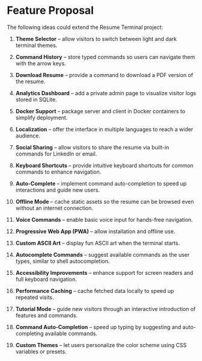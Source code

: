 # Feature Proposal

The following ideas could extend the Resume Terminal project:

1. **Theme Selector** – allow visitors to switch between light and dark terminal themes.
2. **Command History** – store typed commands so users can navigate them with the arrow keys.
3. **Download Resume** – provide a command to download a PDF version of the resume.
4. **Analytics Dashboard** – add a private admin page to visualize visitor logs stored in SQLite.
5. **Docker Support** – package server and client in Docker containers to simplify deployment.

6. **Localization** – offer the interface in multiple languages to reach a wider audience.
7. **Social Sharing** – allow visitors to share the resume via built-in commands for LinkedIn or email.
8. **Keyboard Shortcuts** – provide intuitive keyboard shortcuts for common commands to enhance navigation.
9. **Auto-Complete** – implement command auto-completion to speed up interactions and guide new users.
10. **Offline Mode** – cache static assets so the resume can be browsed even without an internet connection.

8. **Voice Commands** – enable basic voice input for hands-free navigation.
9. **Progressive Web App (PWA)** – allow installation and offline use.
10. **Custom ASCII Art** – display fun ASCII art when the terminal starts.


8. **Autocomplete Commands** – suggest available commands as the user types, similar to shell autocompletion.
9. **Accessibility Improvements** – enhance support for screen readers and full keyboard navigation.
10. **Performance Caching** – cache fetched data locally to speed up repeated visits.
11. **Tutorial Mode** – guide new visitors through an interactive introduction of features and commands.

8. **Command Auto-Completion** – speed up typing by suggesting and auto-completing available commands.
9. **Custom Themes** – let users personalize the color scheme using CSS variables or presets.




